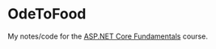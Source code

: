 # OdeToFood
My notes/code for the [ASP.NET Core Fundamentals](https://app.pluralsight.com/library/courses/aspdotnet-core-fundamentals/table-of-contents) course.
